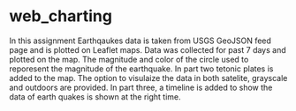 # web_charting
In this assignment Earthqaukes data is taken from USGS GeoJSON feed page and is plotted on Leaflet maps. Data was collected for past 7 days and plotted on the map. The magnitude and color of the circle used to reporesent the magnitude of the earthquake. In part two tetonic plates is added to the map. The option to visulaize the data in both satelite, grayscale and outdoors are provided. In part three, a timeline is added to show the data of earth quakes is shown at the right time.
